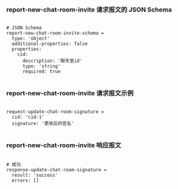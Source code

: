 ### report-new-chat-room-invite 请求报文的 JSON Schema
<pre><code>
# JSON Schema
report-new-chat-room-invite-schema =
  type: 'object'
  additional-properties: false
  properties:
    cid:
      description: '聊天室id'
      type: 'string'
      required: true

</code></pre>

### report-new-chat-room-invite 请求报文示例
<pre><code>
request-update-chat-room-signature =
  cid: 'cid-1'
  signature: '更改后的签名'

</code></pre>

### report-new-chat-room-invite 响应报文
<pre><code>
# 成功
response-update-chat-room-signature =
  result: 'success'
  errors: []

</code></pre>


